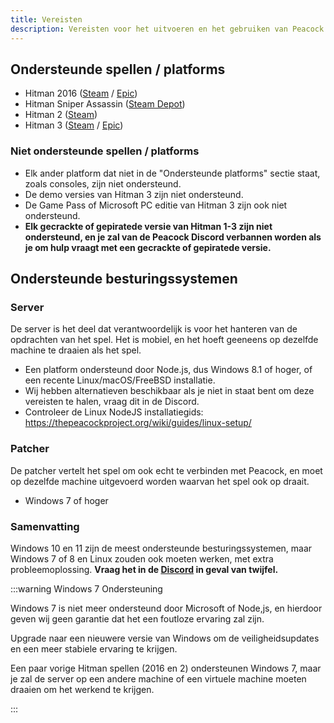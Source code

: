 ```yaml
---
title: Vereisten
description: Vereisten voor het uitvoeren en het gebruiken van Peacock.
---
```


## Ondersteunde spellen / platforms

-   Hitman 2016 ([Steam](https://store.steampowered.com/app/236870/HITMAN/) / [Epic](https://www.epicgames.com/store/en-US/p/hitman))
-   Hitman Sniper Assassin ([Steam Depot](https://steamdb.info/app/783780/))
-   Hitman 2 ([Steam](https://store.steampowered.com/app/863550/HITMAN_2/))
-   Hitman 3 ([Steam](https://store.steampowered.com/app/1659040/HITMAN_3/) / [Epic](https://www.epicgames.com/store/en-US/p/hitman-3))

### Niet ondersteunde spellen / platforms

-   Elk ander platform dat niet in de "Ondersteunde platforms" sectie staat, zoals consoles, zijn niet ondersteund.
-   De demo versies van Hitman 3 zijn niet ondersteund.
-   De Game Pass of Microsoft PC editie van Hitman 3 zijn ook niet ondersteund.
-   **Elk gecrackte of gepiratede versie van Hitman 1-3 zijn niet ondersteund, en je zal van de Peacock Discord verbannen worden als je om hulp vraagt met een gecrackte of gepiratede versie.**

## Ondersteunde besturingssystemen

### Server

De server is het deel dat verantwoordelijk is voor het hanteren van de opdrachten van het spel. Het is mobiel, en het hoeft geeneens op dezelfde machine te draaien als het spel.

- Een platform ondersteund door Node.js, dus Windows 8.1 of hoger, of een recente Linux/macOS/FreeBSD installatie.
- Wij hebben alternatieven beschikbaar als je niet in staat bent om deze vereisten te halen, vraag dit in de Discord.
- Controleer de Linux NodeJS installatiegids: https://thepeacockproject.org/wiki/guides/linux-setup/

### Patcher

De patcher vertelt het spel om ook echt te verbinden met Peacock, en moet op dezelfde machine uitgevoerd worden waarvan het spel ook op draait.

- Windows 7 of hoger

### Samenvatting

Windows 10 en 11 zijn de meest ondersteunde besturingssystemen, maar Windows 7 of 8 en Linux zouden ook moeten werken, met extra probleemoplossing. **Vraag het in de [Discord](https://thepeacockproject.org/discord) in geval van twijfel.**

:::warning Windows 7 Ondersteuning

Windows 7 is niet meer ondersteund door Microsoft of Node,js, en hierdoor geven wij geen garantie dat het een foutloze ervaring zal zijn.

Upgrade naar een nieuwere versie van Windows om de veiligheidsupdates en een meer stabiele ervaring te krijgen.

Een paar vorige Hitman spellen (2016 en 2) ondersteunen Windows 7, maar je zal de server op een andere machine of een virtuele machine moeten draaien om het werkend te krijgen.

:::
